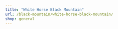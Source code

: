 ```yaml
---
title: "White Horse Black Mountain"
url: /black-mountain/white-horse-black-mountain/
shop: general
---
```

